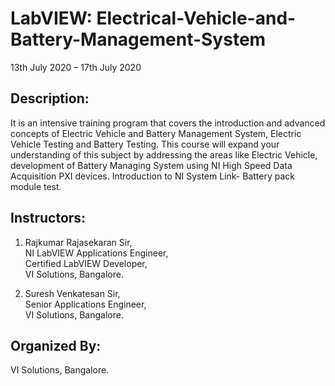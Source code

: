 # LabVIEW: Electrical-Vehicle-and-Battery-Management-System
13th July 2020 – 17th July 2020

## Description:
 It is an intensive training program that covers the introduction and advanced concepts of Electric Vehicle and Battery Management System, Electric Vehicle Testing and Battery Testing. This course will expand your understanding of this subject by addressing the areas like Electric Vehicle, development of Battery Managing System using NI High Speed Data Acquisition PXI devices. Introduction to NI System Link- Battery pack module test.

## Instructors:
1. Rajkumar Rajasekaran Sir,  
NI LabVIEW Applications Engineer,  
Certified LabVIEW Developer,  
VI Solutions, Bangalore.  

2. Suresh Venkatesan Sir,  
Senior Applications Engineer,  
VI Solutions, Bangalore.  

## Organized By:
VI Solutions, Bangalore.
